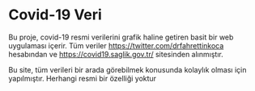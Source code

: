 # Covid-19 Veri

Bu proje, covid-19 resmi verilerini grafik haline getiren basit bir web uygulaması içerir. Tüm veriler https://twitter.com/drfahrettinkoca hesabından ve https://covid19.saglik.gov.tr/ sitesinden alınmıştır.

Bu site, tüm verileri bir arada görebilmek konusunda kolaylık olması için yapılmıştır. Herhangi resmi bir özelliği yoktur
